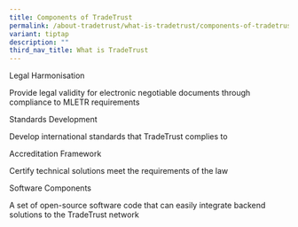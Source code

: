 ```yaml
---
title: Components of TradeTrust
permalink: /about-tradetrust/what-is-tradetrust/components-of-tradetrust/
variant: tiptap
description: ""
third_nav_title: What is TradeTrust
---
```

<p></p><p>Legal Harmonisation</p><p>Provide legal validity for electronic negotiable documents through compliance to MLETR requirements</p><p>Standards Development</p><p>Develop international standards that TradeTrust complies to</p><p>Accreditation Framework</p><p>Certify technical solutions meet the requirements of the law</p><p>Software Components</p><p>A set of open-source software code that can easily integrate backend solutions to the TradeTrust network</p><p></p>